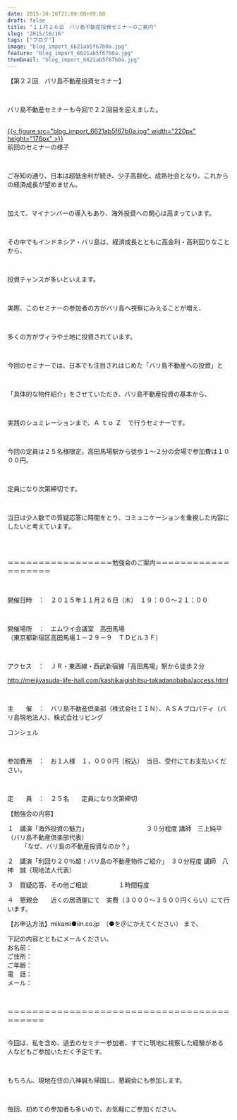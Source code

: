 ```yaml
---
date: 2015-10-16T21:09:00+09:00
draft: false
title: "１１月２６日　バリ島不動産投資セミナーのご案内"
slug: "2015/10/16"
tags: ["ブログ"]
image: "blog_import_6621ab5f67b0a.jpg"
feature: "blog_import_6621ab5f67b0a.jpg"
thumbnail: "blog_import_6621ab5f67b0a.jpg"
---
```

<p>【第２２回　バリ島不動産投資セミナー】</p><br/><p>バリ島不動産セミナーも今回で２２回目を迎えました。</p><p><br/><a href="blog_import_6621ab6079a92.jpg">{{< figure src="blog_import_6621ab5f67b0a.jpg" width="220px" height="176px" >}}</a><br/>前回のセミナーの様子</p><br/><p>ご存知の通り、日本は超低金利が続き、少子高齢化、成熟社会となり、これからの経済成長が望めません。</p><br/><p>加えて、マイナンバーの導入もあり、海外投資への関心は高まっています。</p><br/><p>その中でもインドネシア・バリ島は、経済成長とともに高金利・高利回りなことから、</p><br/><p>投資チャンスが多いといえます。</p><br/><p>実際、このセミナーの参加者の方がバリ島へ視察にみえることが増え、</p><br/><p>多くの方がヴィラや土地に投資されています。</p><br/><p>今回のセミナーでは、日本でも注目されはじめた「バリ島不動産への投資」と</p><br/><p>「具体的な物件紹介」をさせていただき、バリ島不動産投資の基本から、</p><br/><p>実践のシュミレーションまで、Ａ ｔｏ Ｚ　で行うセミナーです。</p><br/><p>今回の定員は２５名様限定。高田馬場駅から徒歩１～２分の会場で参加費は１０００円。</p><br/><p>定員になり次第締切です。</p><br/><p> 当日は少人数での質疑応答に時間をとり、コミュニケーションを重視した内容にしたいと考えています。</p><br/><br/><p> ＝＝＝＝＝＝＝＝＝＝＝＝＝＝＝＝＝勉強会のご案内＝＝＝＝＝＝＝＝＝＝＝＝＝＝＝＝＝＝＝</p><br/><p>開催日時　：　２０１５年１１月２６日（木）　１９：００～２１：００</p><br/><p>開催場所　：　エムワイ会議室　高田馬場<br/> （東京都新宿区高田馬場１－２９－９　ＴＤビル３Ｆ）</p><br/><p>アクセス　：　ＪＲ・東西線・西武新宿線「高田馬場」駅から徒歩２分</p><p><a href="access.html">http://meijiyasuda-life-hall.com/kashikaigishitsu-takadanobaba/access.html</a></p><br/><p>主　　催　：　バリ島不動産倶楽部（株式会社ＩＩＮ）、ＡＳＡプロパティ（バリ島現地法人）、株式会社リビング</p><p>コンシェル</p><br/><p>参加費用　：　お１人様　１，０００円（税込）　当日、受付にてお支払いください。</p><br/><p>定　　員　：　２５名　　定員になり次第締切</p><p> </p><p>【勉強会の内容】</p><p>１　講演「海外投資の魅力」　　　　　　　　　　３０分程度 講師　三上純平（バリ島不動産倶楽部代表）<br/>　　 「なぜ、バリ島の不動産投資なのか？」</p><p>２　講演「利回り２０％超！バリ島の不動産物件ご紹介」　３０分程度 講師　八神　誠（現地法人代表）</p><p>３　質疑応答、その他ご相談　　　　　１時間程度</p><p>４　懇親会　　近くの居酒屋にて　実費（３０００～３５００円くらい）にて行います。</p><p> </p><p>【お申込方法】mikami●iin.co.jp　（●を＠にかえてください） まで、</p><p>下記の内容とともにメールください。<br/>お名前：<br/>ご住所：<br/>ご年齢：<br/> 電　話：<br/>メール：</p><br/><p>＝＝＝＝＝＝＝＝＝＝＝＝＝＝＝＝＝＝＝＝＝＝＝＝＝＝＝＝＝＝＝＝＝＝＝＝＝＝＝＝＝＝</p><p><br/>今回は、私を含め、過去のセミナー参加者、すでに現地に視察した経験がある人などもご参加いただく予定です。</p><br/><p>もちろん、現地在住の八神誠も帰国し、懇親会にも参加します。</p><br/><p>毎回、初めての参加者も多いので、お気軽にご参加ください。</p><br/>

